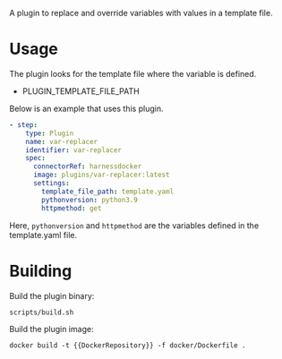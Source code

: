 A plugin to replace and override variables with values in a template file.

# Usage

The plugin looks for the template file where the variable is defined.

- PLUGIN_TEMPLATE_FILE_PATH

Below is an example that uses this plugin.

```yaml
- step:
    type: Plugin
    name: var-replacer
    identifier: var-replacer
    spec:
      connectorRef: harnessdocker
      image: plugins/var-replacer:latest
      settings:
        template_file_path: template.yaml
        pythonversion: python3.9
        httpmethod: get
```

Here, `pythonversion` and `httpmethod` are the variables defined in the template.yaml file.

# Building

Build the plugin binary:

```text
scripts/build.sh
```

Build the plugin image:

```text
docker build -t {{DockerRepository}} -f docker/Dockerfile .
```

